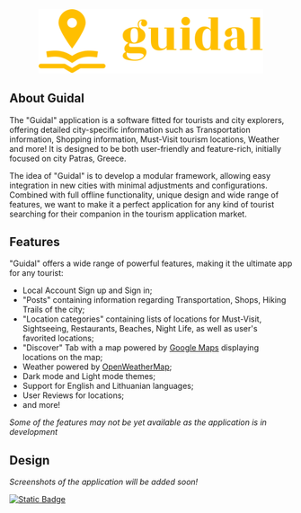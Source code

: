 <div align="center">
  <img src="repository assets/guidal_inline_logo.svg" alt="Guidal" style="width: 400px; height: auto;">
</div>

## About Guidal

The "Guidal" application is a software fitted for tourists and city explorers, offering detailed city-specific information such as Transportation information, Shopping information, Must-Visit tourism locations, Weather and more! It is designed to be both user-friendly and feature-rich, initially focused on city Patras, Greece.

The idea of "Guidal" is to develop a modular framework, allowing easy integration in new cities with minimal adjustments and configurations. Combined with full offline functionality, unique design and wide range of features, we want to make it a perfect application for any kind of tourist searching for their companion in the tourism application market.

## Features

"Guidal" offers a wide range of powerful features, making it the ultimate app for any tourist:

- Local Account Sign up and Sign in;
- "Posts" containing information regarding Transportation, Shops, Hiking Trails of the city;
- "Location categories" containing lists of locations for Must-Visit, Sightseeing, Restaurants, Beaches, Night Life, as well as user's favorited locations;
- "Discover" Tab with a map powered by [Google Maps](https://developers.google.com/maps) displaying locations on the map;
- Weather powered by [OpenWeatherMap](https://openweathermap.org/);
- Dark mode and Light mode themes;
- Support for English and Lithuanian languages;
- User Reviews for locations;
- and more!

_Some of the features may not be yet available as the application is in development_

## Design

_Screenshots of the application will be added soon!_

[![Static Badge](https://img.shields.io/badge/View%20Guidal%20Design%20on%20Figma-FFBE00?style=for-the-badge&logo=figma&logoColor=FFBE00&labelColor=000000)](https://www.figma.com/design/jdIYAn6SI9w1LKzsQtqztp)
